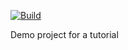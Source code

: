 [![Build](https://github.com/JelsinPalomino/config-repository/actions/workflows/main.yaml/badge.svg)](https://github.com/JelsinPalomino/config-repository/actions/workflows/main.yaml)

Demo project for a tutorial
